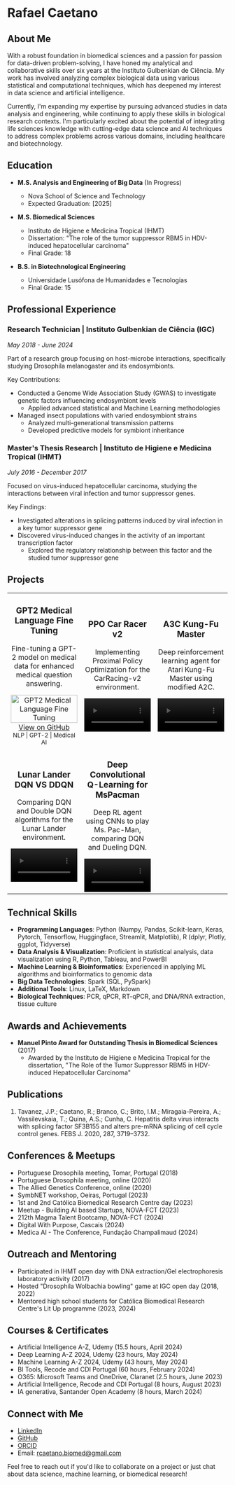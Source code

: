 # Rafael Caetano

## About Me
With a robust foundation in biomedical sciences and a passion for passion for data-driven problem-solving, I have honed my analytical and collaborative skills over six years at the Instituto Gulbenkian de Ciência. My work has involved analyzing complex biological data using various statistical and computational techniques, which has deepened my interest in data science and artificial intelligence. 

Currently, I'm expanding my expertise by pursuing advanced studies in data analysis and engineering, while continuing to apply these skills in biological research contexts. I'm particularly excited about the potential of integrating life sciences knowledge with cutting-edge data science and AI techniques to address complex problems across various domains, including healthcare and biotechnology.

## Education

- **M.S. Analysis and Engineering of Big Data** (In Progress)
  - Nova School of Science and Technology
  - Expected Graduation: [2025]

- **M.S. Biomedical Sciences**
  - Instituto de Higiene e Medicina Tropical (IHMT)
  - Dissertation: "The role of the tumor suppressor RBM5 in HDV-induced hepatocellular carcinoma"
  - Final Grade: 18

- **B.S. in Biotechnological Engineering**
  - Universidade Lusófona de Humanidades e Tecnologias
  - Final Grade: 15

## Professional Experience

### Research Technician | Instituto Gulbenkian de Ciência (IGC)
*May 2018 - June 2024*

Part of a research group focusing on host-microbe interactions, specifically studying Drosophila melanogaster and its endosymbionts.

Key Contributions:
- Conducted a Genome Wide Association Study (GWAS) to investigate genetic factors influencing endosymbiont levels
  - Applied advanced statistical and Machine Learning methodologies
- Managed insect populations with varied endosymbiont strains
  - Analyzed multi-generational transmission patterns
  - Developed predictive models for symbiont inheritance

### Master's Thesis Research | Instituto de Higiene e Medicina Tropical (IHMT)
*July 2016 - December 2017*

Focused on virus-induced hepatocellular carcinoma, studying the interactions between viral infection and tumor suppressor genes.

Key Findings:
- Investigated alterations in splicing patterns induced by viral infection in a key tumor suppressor gene
- Discovered virus-induced changes in the activity of an important transcription factor
  - Explored the regulatory relationship between this factor and the studied tumor suppressor gene

## Projects

<table>
  <tr>
    <td align="center" width="33%">
      <h3>GPT2 Medical Language Fine Tuning</h3>
      <p>Fine-tuning a GPT-2 model on medical data for enhanced medical question answering.</p>
      <img src="https://github.com/user-attachments/assets/ef9ba66d-5c46-430e-bcc4-b14d4d32d332" width="100%" alt="GPT2 Medical Language Fine Tuning">
      <br>
      <a href="https://github.com/rafael-caetano/GPT2_Medical_Language_Fine_Tuning">View on GitHub</a>
      <br>
      <small>NLP | GPT-2 | Medical AI</small>
    </td>
    <td align="center" width="33%">
      <h3>PPO Car Racer v2</h3>
      <p>Implementing Proximal Policy Optimization for the CarRacing-v2 environment.</p>
      <video src="https://github.com/user-attachments/assets/9c87a6bc-446f-4660-b2e5-8bd734e038e5" width="100%" />
      <br>
      <a href="https://github.com/rafael-caetano/PPO_Car_Racer_v2">View on GitHub</a>
      <br>
      <small>Reinforcement Learning | PPO | OpenAI Gym</small>
    </td>
    <td align="center" width="33%">
      <h3>A3C Kung-Fu Master</h3>
      <p>Deep reinforcement learning agent for Atari Kung-Fu Master using modified A2C.</p>
      <video src="https://github.com/user-attachments/assets/0fc3aa1d-753f-42ed-935b-f2ed057afdfa" width="100%" />
      <br>
      <a href="https://github.com/rafael-caetano/A3C_Kung-Fu_Master">View on GitHub</a>
      <br>
      <small>Reinforcement Learning | A3C | Atari</small>
    </td>
  </tr>
  <tr>
    <td align="center" width="33%">
      <h3>Lunar Lander DQN VS DDQN</h3>
      <p>Comparing DQN and Double DQN algorithms for the Lunar Lander environment.</p>
      <video src="https://github.com/user-attachments/assets/5c3e7e6b-c629-43c4-9759-7def510ddb69" width="100%" />
      <br>
      <a href="https://github.com/rafael-caetano/Lunar_Lander_DQN_VS_DDQN">View on GitHub</a>
      <br>
      <small>Reinforcement Learning | DQN | DDQN</small>
    </td>
    <td align="center" width="33%">
      <h3>Deep Convolutional Q-Learning for MsPacman</h3>
      <p>Deep RL agent using CNNs to play Ms. Pac-Man, comparing DQN and Dueling DQN.</p>
      <video src="https://github.com/user-attachments/assets/93800efa-8370-4644-b624-3537cbc9d817" width="100%" />
      <br>
      <a href="https://github.com/rafael-caetano/Deep_Convolutional_Q-Learning_for_MsPacman">View on GitHub</a>
      <br>
      <small>Reinforcement Learning | CNN | Atari</small>
    </td>
  </tr>
</table>


<!-- 
## Future Deep Learning Projects

### Project 1: [Project Name]
Brief description of the upcoming deep learning project.

### Project 2: [Project Name]
Brief description of another planned deep learning project.

## Future Machine Learning Projects

### Project 1: [Project Name]
Overview of a future machine learning project you're planning to work on.

### Project 2: [Project Name]
Description of another machine learning project in the pipeline.
-->

## Technical Skills

- **Programming Languages**: Python (Numpy, Pandas, Scikit-learn, Keras, Pytorch, Tensorflow, Huggingface, Streamlit, Matplotlib), R (dplyr, Plotly, ggplot, Tidyverse)
- **Data Analysis & Visualization**: Proficient in statistical analysis, data visualization using R, Python, Tableau, and PowerBI
- **Machine Learning & Bioinformatics**: Experienced in applying ML algorithms and bioinformatics to genomic data
- **Big Data Technologies**: Spark (SQL, PySpark)
- **Additional Tools**: Linux, LaTeX, Markdown
- **Biological Techniques**: PCR, qPCR, RT-qPCR, and DNA/RNA extraction, tissue culture

## Awards and Achievements

- **Manuel Pinto Award for Outstanding Thesis in Biomedical Sciences** (2017)
  - Awarded by the Instituto de Higiene e Medicina Tropical for the dissertation, "The Role of the Tumor Suppressor RBM5 in HDV-induced Hepatocellular Carcinoma"

## Publications

1. Tavanez, J.P.; Caetano, R.; Branco, C.; Brito, I.M.; Miragaia-Pereira, A.; Vassilevskaia, T.; Quina, A.S.; Cunha, C. Hepatitis delta virus interacts with splicing factor SF3B155 and alters pre-mRNA splicing of cell cycle control genes. FEBS J. 2020, 287, 3719–3732.

## Conferences & Meetups

- Portuguese Drosophila meeting, Tomar, Portugal (2018)
- Portuguese Drosophila meeting, online (2020)
- The Allied Genetics Conference, online (2020)
- SymbNET workshop, Oeiras, Portugal (2023)
- 1st and 2nd Católica Biomedical Research Centre day (2023)
- Meetup - Building AI based Startups, NOVA-FCT (2023)
- 212th Magma Talent Bootcamp, NOVA-FCT (2024)
- Digital With Purpose, Cascais (2024)
- Medica AI - The Conference, Fundação Champalimaud (2024)

## Outreach and Mentoring

- Participated in IHMT open day with DNA extraction/Gel electrophoresis laboratory activity (2017)
- Hosted "Drosophila Wolbachia bowling" game at IGC open day (2018, 2022)
- Mentored high school students for Católica Biomedical Research Centre's Lit Up programme (2023, 2024)

## Courses & Certificates

- Artificial Intelligence A-Z, Udemy (15.5 hours, April 2024)
- Deep Learning A-Z 2024, Udemy (23 hours, May 2024)
- Machine Learning A-Z 2024, Udemy (43 hours, May 2024)
- BI Tools, Recode and CDI Portugal (60 hours, February 2024)
- O365: Microsoft Teams and OneDrive, Claranet (2.5 hours, June 2023)
- Artificial Intelligence, Recode and CDI Portugal (8 hours, August 2023)
- IA generativa, Santander Open Academy (8 hours, March 2024)

## Connect with Me

- [LinkedIn](https://linkedin.com/in/rafael-caetano-118806bb/)
- [GitHub](https://github.com/rafael-caetano)
- [ORCID](https://orcid.org/0000-0003-2847-8228)
- Email: rcaetano.biomed@gmail.com

Feel free to reach out if you'd like to collaborate on a project or just chat about data science, machine learning, or biomedical research!
